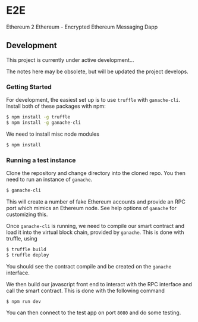 # E2E

Ethereum 2 Ethereum - Encrypted Ethereum Messaging Dapp

## Development

This project is currently under active development... 

The notes here may be obsolete, but will be updated the project develops.

### Getting Started

For development, the easiest set up is to use `truffle` with `ganache-cli`. Install both of these packages with npm:

``` bash
$ npm install -g truffle
$ npm install -g ganache-cli
```

We need to install misc node modules
``` bash
$ npm install
```

### Running a test instance

Clone the repository and change directory into the cloned repo. You then need to run an instance of `ganache`.  

``` bash
$ ganache-cli
```

This will create a number of fake Ethereum accounts and provide an RPC port which mimics an Ethereum node. See help options of `ganache` for customizing this.

Once `ganache-cli` is running, we need to compile our smart contract and load it into the virtual block chain, provided by `ganache`. This is done with truffle, using

``` bash
$ truffle build
$ truffle deploy
```

You should see the contract compile and be created on the `ganache` interface.

We then build our javascript front end to interact with the RPC interface and call the smart contract. This is done with the following command

``` bash
$ npm run dev
```

You can then connect to the test app on port `8080` and do some testing.
